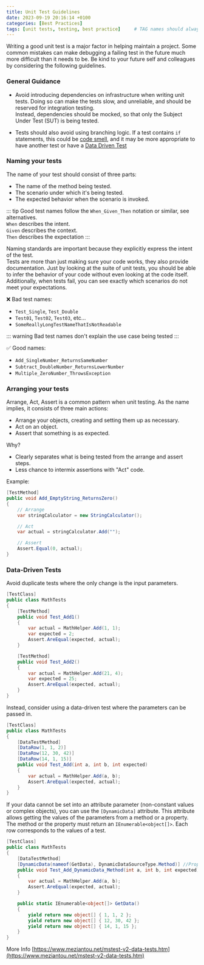 ```yaml
---
title: Unit Test Guidelines
date: 2023-09-19 20:16:14 +0100
categories: [Best Practices]
tags: [unit tests, testing, best practice]     # TAG names should always be lowercase
---
```


Writing a good unit test is a major factor in helping maintain a project.  Some common mistakes can make debugging a failing test in the future much more difficult than it needs to be. Be kind to your future self and colleagues by considering the following guidelines.

### General Guidance
- Avoid introducing dependencies on infrastructure when writing unit tests. Doing so can make the tests slow, and unreliable, and should be reserved for integration testing.  
Instead, dependencies should be mocked, so that only the Subject Under Test (SUT) is being tested.

- Tests should also avoid using branching logic. If a test contains `if` statements, this could be [code smell](https://en.wikipedia.org/wiki/Code_smell), and it may be more appropriate to have another test or have a [Data Driven Test](#data-driven-tests)


### Naming your tests 

The name of your test should consist of three parts:
- The name of the method being tested.
- The scenario under which it's being tested.
- The expected behavior when the scenario is invoked.

::: tip Good test names follow the `When_Given_Then` notation or similar, see alternatives.  
`When` describes the intent.  
`Given` describes the context.  
`Then` describes the expectation
:::

Naming standards are important because they explicitly express the intent of the test.  
Tests are more than just making sure your code works, they also provide documentation. Just by looking at the suite of unit tests, you should be able to infer the behavior of your code without even looking at the code itself. Additionally, when tests fail, you can see exactly which scenarios do not meet your expectations.

:x: Bad test names:
- `Test_Single`, `Test_Double`
- `Test01`, `Test02`, `Test03`, etc...
- `SomeReallyLongTestNameThatIsNotReadable`

::: warning
Bad test names don't explain the use case being tested
:::

:white_check_mark: Good names:
- `Add_SingleNumber_ReturnsSameNumber`
- `Subtract_DoubleNumber_ReturnsLowerNumber`
- `Multiple_ZeroNumber_ThrowsException`

### Arranging your tests
Arrange, Act, Assert is a common pattern when unit testing. As the name implies, it consists of three main actions:
- Arrange your objects, creating and setting them up as necessary.
- Act on an object.
- Assert that something is as expected.

Why?
- Clearly separates what is being tested from the arrange and assert steps.
- Less chance to intermix assertions with "Act" code.

Example:
```csharp
[TestMethod]
public void Add_EmptyString_ReturnsZero()
{
    // Arrange
    var stringCalculator = new StringCalculator();

    // Act
    var actual = stringCalculator.Add("");

    // Assert
    Assert.Equal(0, actual);
}
```

### Data-Driven Tests 

Avoid duplicate tests where the only change is the input parameters.  


```csharp
[TestClass]
public class MathTests
{
    [TestMethod]
    public void Test_Add1()
    {
        var actual = MathHelper.Add(1, 1);
        var expected = 2;
        Assert.AreEqual(expected, actual);
    }

    [TestMethod]
    public void Test_Add2()
    {
        var actual = MathHelper.Add(21, 4);
        var expected = 25;
        Assert.AreEqual(expected, actual);
    }
}
```

Instead, consider using a data-driven test where the parameters can be passed in.

```csharp
[TestClass]
public class MathTests
{
    [DataTestMethod]
    [DataRow(1, 1, 2)]
    [DataRow(12, 30, 42)]
    [DataRow(14, 1, 15)]
    public void Test_Add(int a, int b, int expected)
    {
        var actual = MathHelper.Add(a, b);
        Assert.AreEqual(expected, actual);
    }
}
```

If your data cannot be set into an attribute parameter (non-constant values or complex objects), you can use the `[DynamicData]` attribute. 
This attribute allows getting the values of the parameters from a method or a property. 
The method or the property must return an `IEnumerable<object[]>`.
Each row corresponds to the values of a test.

```csharp
[TestClass]
public class MathTests
{
    [DataTestMethod]
    [DynamicData(nameof(GetData), DynamicDataSourceType.Method)] //Properties also supported
    public void Test_Add_DynamicData_Method(int a, int b, int expected)
    {
        var actual = MathHelper.Add(a, b);
        Assert.AreEqual(expected, actual);
    }

    public static IEnumerable<object[]> GetData()
    {
        yield return new object[] { 1, 1, 2 };
        yield return new object[] { 12, 30, 42 };
        yield return new object[] { 14, 1, 15 };
    }
}

```

More Info [https://www.meziantou.net/mstest-v2-data-tests.htm](https://www.meziantou.net/mstest-v2-data-tests.htm)
